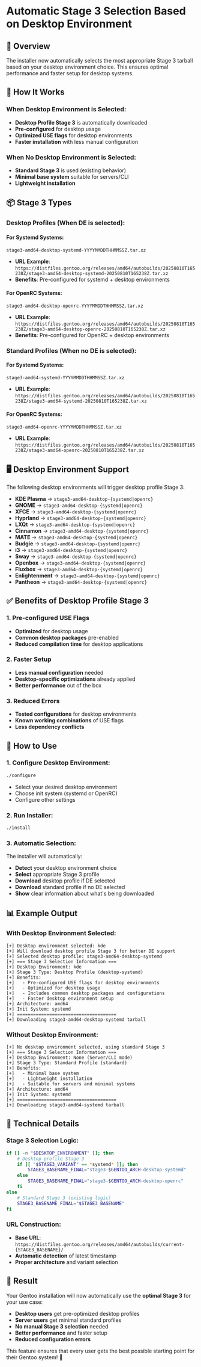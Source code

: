 # Automatic Stage 3 Selection Based on Desktop Environment

## 🎯 **Overview**

The installer now automatically selects the most appropriate Stage 3 tarball based on your desktop environment choice. This ensures optimal performance and faster setup for desktop systems.

## 🔄 **How It Works**

### **When Desktop Environment is Selected:**
- **Desktop Profile Stage 3** is automatically downloaded
- **Pre-configured** for desktop usage
- **Optimized USE flags** for desktop environments
- **Faster installation** with less manual configuration

### **When No Desktop Environment is Selected:**
- **Standard Stage 3** is used (existing behavior)
- **Minimal base system** suitable for servers/CLI
- **Lightweight installation**

## 📦 **Stage 3 Types**

### **Desktop Profiles (When DE is selected):**

#### **For Systemd Systems:**
```
stage3-amd64-desktop-systemd-YYYYMMDDTHHMMSSZ.tar.xz
```
- **URL Example**: `https://distfiles.gentoo.org/releases/amd64/autobuilds/20250810T165238Z/stage3-amd64-desktop-systemd-20250810T165238Z.tar.xz`
- **Benefits**: Pre-configured for systemd + desktop environments

#### **For OpenRC Systems:**
```
stage3-amd64-desktop-openrc-YYYYMMDDTHHMMSSZ.tar.xz
```
- **URL Example**: `https://distfiles.gentoo.org/releases/amd64/autobuilds/20250810T165238Z/stage3-amd64-desktop-openrc-20250810T165238Z.tar.xz`
- **Benefits**: Pre-configured for OpenRC + desktop environments

### **Standard Profiles (When no DE is selected):**

#### **For Systemd Systems:**
```
stage3-amd64-systemd-YYYYMMDDTHHMMSSZ.tar.xz
```
- **URL Example**: `https://distfiles.gentoo.org/releases/amd64/autobuilds/20250810T165238Z/stage3-amd64-systemd-20250810T165238Z.tar.xz`

#### **For OpenRC Systems:**
```
stage3-amd64-openrc-YYYYMMDDTHHMMSSZ.tar.xz
```
- **URL Example**: `https://distfiles.gentoo.org/releases/amd64/autobuilds/20250810T165238Z/stage3-amd64-openrc-20250810T165238Z.tar.xz`

## 🖥️ **Desktop Environment Support**

The following desktop environments will trigger desktop profile Stage 3:

- **KDE Plasma** → `stage3-amd64-desktop-{systemd|openrc}`
- **GNOME** → `stage3-amd64-desktop-{systemd|openrc}`
- **XFCE** → `stage3-amd64-desktop-{systemd|openrc}`
- **Hyprland** → `stage3-amd64-desktop-{systemd|openrc}`
- **LXQt** → `stage3-amd64-desktop-{systemd|openrc}`
- **Cinnamon** → `stage3-amd64-desktop-{systemd|openrc}`
- **MATE** → `stage3-amd64-desktop-{systemd|openrc}`
- **Budgie** → `stage3-amd64-desktop-{systemd|openrc}`
- **i3** → `stage3-amd64-desktop-{systemd|openrc}`
- **Sway** → `stage3-amd64-desktop-{systemd|openrc}`
- **Openbox** → `stage3-amd64-desktop-{systemd|openrc}`
- **Fluxbox** → `stage3-amd64-desktop-{systemd|openrc}`
- **Enlightenment** → `stage3-amd64-desktop-{systemd|openrc}`
- **Pantheon** → `stage3-amd64-desktop-{systemd|openrc}`

## ✅ **Benefits of Desktop Profile Stage 3**

### **1. Pre-configured USE Flags**
- **Optimized** for desktop usage
- **Common desktop packages** pre-enabled
- **Reduced compilation time** for desktop applications

### **2. Faster Setup**
- **Less manual configuration** needed
- **Desktop-specific optimizations** already applied
- **Better performance** out of the box

### **3. Reduced Errors**
- **Tested configurations** for desktop environments
- **Known working combinations** of USE flags
- **Less dependency conflicts**

## 🚀 **How to Use**

### **1. Configure Desktop Environment:**
```bash
./configure
```
- Select your desired desktop environment
- Choose init system (systemd or OpenRC)
- Configure other settings

### **2. Run Installer:**
```bash
./install
```

### **3. Automatic Selection:**
The installer will automatically:
- **Detect** your desktop environment choice
- **Select** appropriate Stage 3 profile
- **Download** desktop profile if DE selected
- **Download** standard profile if no DE selected
- **Show** clear information about what's being downloaded

## 📊 **Example Output**

### **With Desktop Environment Selected:**
```
[+] Desktop environment selected: kde
[+] Will download desktop profile Stage 3 for better DE support
[+] Selected desktop profile: stage3-amd64-desktop-systemd
[+] === Stage 3 Selection Information ===
[+] Desktop Environment: kde
[+] Stage 3 Type: Desktop Profile (desktop-systemd)
[+] Benefits:
[+]   - Pre-configured USE flags for desktop environments
[+]   - Optimized for desktop usage
[+]   - Includes common desktop packages and configurations
[+]   - Faster desktop environment setup
[+] Architecture: amd64
[+] Init System: systemd
[+] =====================================
[+] Downloading stage3-amd64-desktop-systemd tarball
```

### **Without Desktop Environment:**
```
[+] No desktop environment selected, using standard Stage 3
[+] === Stage 3 Selection Information ===
[+] Desktop Environment: None (Server/CLI mode)
[+] Stage 3 Type: Standard Profile (standard)
[+] Benefits:
[+]   - Minimal base system
[+]   - Lightweight installation
[+]   - Suitable for servers and minimal systems
[+] Architecture: amd64
[+] Init System: systemd
[+] =====================================
[+] Downloading stage3-amd64-systemd tarball
```

## 🔧 **Technical Details**

### **Stage 3 Selection Logic:**
```bash
if [[ -n "$DESKTOP_ENVIRONMENT" ]]; then
    # Desktop profile Stage 3
    if [[ "$STAGE3_VARIANT" == *systemd* ]]; then
        STAGE3_BASENAME_FINAL="stage3-$GENTOO_ARCH-desktop-systemd"
    else
        STAGE3_BASENAME_FINAL="stage3-$GENTOO_ARCH-desktop-openrc"
    fi
else
    # Standard Stage 3 (existing logic)
    STAGE3_BASENAME_FINAL="$STAGE3_BASENAME"
fi
```

### **URL Construction:**
- **Base URL**: `https://distfiles.gentoo.org/releases/amd64/autobuilds/current-{STAGE3_BASENAME}/`
- **Automatic detection** of latest timestamp
- **Proper architecture** and variant selection

## 🎉 **Result**

Your Gentoo installation will now automatically use the **optimal Stage 3** for your use case:

- **Desktop users** get pre-optimized desktop profiles
- **Server users** get minimal standard profiles
- **No manual Stage 3 selection** needed
- **Better performance** and faster setup
- **Reduced configuration errors**

This feature ensures that every user gets the best possible starting point for their Gentoo system! 🚀
